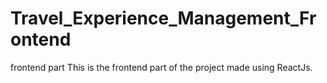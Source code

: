 # Travel_Experience_Management_Frontend
frontend part
This is the frontend part of the project made using ReactJs.
